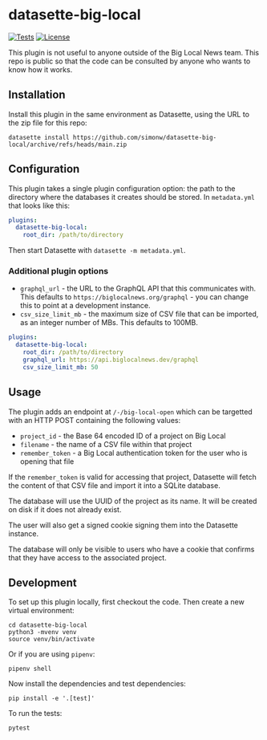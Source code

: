 # datasette-big-local

[![Tests](https://github.com/simonw/datasette-big-local/workflows/Test/badge.svg)](https://github.com/simonw/datasette-big-local/actions?query=workflow%3ATest)
[![License](https://img.shields.io/badge/license-Apache%202.0-blue.svg)](https://github.com/simonw/datasette-big-local/blob/main/LICENSE)

This plugin is not useful to anyone outside of the Big Local News team. This repo is public so that the code can be consulted by anyone who wants to know how it works.

## Installation

Install this plugin in the same environment as Datasette, using the URL to the zip file for this repo:

    datasette install https://github.com/simonw/datasette-big-local/archive/refs/heads/main.zip

## Configuration

This plugin takes a single plugin configuration option: the path to the directory where the databases it creates should be stored. In `metadata.yml` that looks like this:

```yaml
plugins:
  datasette-big-local:
    root_dir: /path/to/directory
```
Then start Datasette with `datasette -m metadata.yml`.

### Additional plugin options

- `graphql_url` - the URL to the GraphQL API that this communicates with. This defaults to `https://biglocalnews.org/graphql` - you can change this to point at a development instance.
- `csv_size_limit_mb` - the maximum size of CSV file that can be imported, as an integer number of MBs. This defaults to 100MB.

```yaml
plugins:
  datasette-big-local:
    root_dir: /path/to/directory
    graphql_url: https://api.biglocalnews.dev/graphql
    csv_size_limit_mb: 50
```

## Usage

The plugin adds an endpoint at `/-/big-local-open` which can be targetted with an HTTP POST containing the following values:

- `project_id` - the Base 64 encoded ID of a project on Big Local
- `filename` - the name of a CSV file within that project
- `remember_token` - a Big Local authentication token for the user who is opening that file

If the `remember_token` is valid for accessing that project, Datasette will fetch the content of that CSV file and import it into a SQLite database.

The database will use the UUID of the project as its name. It will be created on disk if it does not already exist.

The user will also get a signed cookie signing them into the Datasette instance.

The database will only be visible to users who have a cookie that confirms that they have access to the associated project.

## Development

To set up this plugin locally, first checkout the code. Then create a new virtual environment:

    cd datasette-big-local
    python3 -mvenv venv
    source venv/bin/activate

Or if you are using `pipenv`:

    pipenv shell

Now install the dependencies and test dependencies:

    pip install -e '.[test]'

To run the tests:

    pytest
